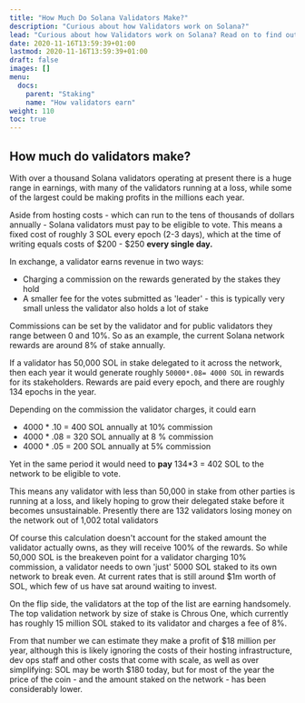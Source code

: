 ```yaml
---
title: "How Much Do Solana Validators Make?"
description: "Curious about how Validators work on Solana?"
lead: "Curious about how Validators work on Solana? Read on to find out what their rewards are"
date: 2020-11-16T13:59:39+01:00
lastmod: 2020-11-16T13:59:39+01:00
draft: false
images: []
menu:
  docs:
    parent: "Staking"
    name: "How validators earn"
weight: 110
toc: true
---
```


## How much do validators make?

With over a thousand Solana validators operating at present there is a huge range in earnings, with many of the validators running at a loss, while some of the largest could be making profits in the millions each year.

Aside from hosting costs - which can run to the tens of thousands of dollars annually - Solana validators must pay to be eligible to vote. This means a fixed cost of roughly 3 SOL every epoch (2-3 days), which at the time of writing equals costs of $200 - $250 **every single day.**

In exchange, a validator earns revenue in two ways:

- Charging a commission on the rewards generated by the stakes they hold
- A smaller fee for the votes submitted as 'leader' - this is typically very small unless the validator also holds a lot of stake

Commissions can be set by the validator and for public validators they range between 0 and 10%. So as an example, the current Solana network rewards are around 8% of stake annually.

If a validator has 50,000 SOL in stake delegated to it across the network, then each year it would generate roughly `50000*.08= 4000 SOL` in rewards for its stakeholders. Rewards are paid every epoch, and there are roughly 134 epochs in the year.

Depending on the commission the validator charges, it could earn

- 4000 * .10 = 400 SOL annually at 10% commission
- 4000 * .08 = 320 SOL annually at 8 % commission
- 4000 * .05 = 200 SOL annually at 5% commission

Yet in the same period it would need to **pay** 134*3 = 402 SOL to the network to be eligible to vote.

This means any validator with less than 50,000 in stake from other parties is running at a loss, and likely hoping to grow their delegated stake before it becomes unsustainable. Presently there are 132 validators losing money on the network out of 1,002 total validators

Of course this calculation doesn't account for the staked amount the validator actually owns, as they will receive 100% of the rewards. So while 50,000 SOL is the breakeven point for a validator charging 10% commission, a validator needs to own 'just' 5000 SOL staked to its own network to break even. At current rates that is still around $1m worth of SOL, which few of us have sat around waiting to invest.

On the flip side, the validators at the top of the list are earning handsomely. The top validation network by size of stake is Chrous One, which currently has roughly 15 million SOL staked to its validator and charges a fee of 8%.

From that number we can estimate they make a profit of $18 million per year, although this is likely ignoring the costs of their hosting infrastructure, dev ops staff and other costs that come with scale, as well as over simplifying: SOL may be worth $180 today, but for most of the year the price of the coin - and the amount staked on the network - has been considerably lower.
